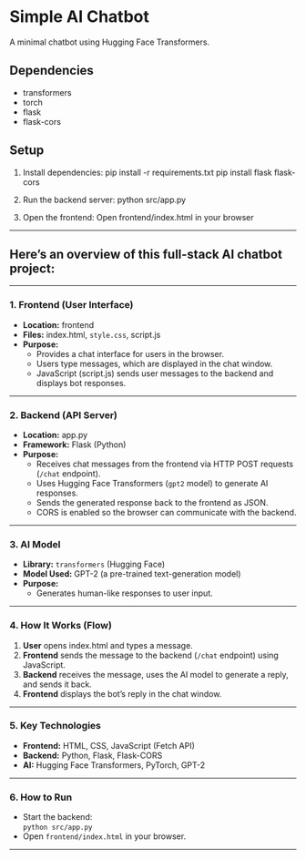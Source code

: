 # Simple AI Chatbot

A minimal chatbot using Hugging Face Transformers.

## Dependencies

- transformers
- torch
- flask
- flask-cors

## Setup

1. Install dependencies:
   pip install -r requirements.txt
   pip install flask flask-cors

2. Run the backend server:
   python src/app.py

3. Open the frontend:
   Open frontend/index.html in your browser

---

## Here’s an overview of this full-stack AI chatbot project:

---

### 1. **Frontend (User Interface)**
- **Location:** frontend
- **Files:** index.html, `style.css`, script.js
- **Purpose:**  
  - Provides a chat interface for users in the browser.
  - Users type messages, which are displayed in the chat window.
  - JavaScript (script.js) sends user messages to the backend and displays bot responses.

---

### 2. **Backend (API Server)**
- **Location:** app.py
- **Framework:** Flask (Python)
- **Purpose:**  
  - Receives chat messages from the frontend via HTTP POST requests (`/chat` endpoint).
  - Uses Hugging Face Transformers (`gpt2` model) to generate AI responses.
  - Sends the generated response back to the frontend as JSON.
  - CORS is enabled so the browser can communicate with the backend.

---

### 3. **AI Model**
- **Library:** `transformers` (Hugging Face)
- **Model Used:** GPT-2 (a pre-trained text-generation model)
- **Purpose:**  
  - Generates human-like responses to user input.

---

### 4. **How It Works (Flow)**
1. **User** opens index.html and types a message.
2. **Frontend** sends the message to the backend (`/chat` endpoint) using JavaScript.
3. **Backend** receives the message, uses the AI model to generate a reply, and sends it back.
4. **Frontend** displays the bot’s reply in the chat window.

---

### 5. **Key Technologies**
- **Frontend:** HTML, CSS, JavaScript (Fetch API)
- **Backend:** Python, Flask, Flask-CORS
- **AI:** Hugging Face Transformers, PyTorch, GPT-2

---

### 6. **How to Run**
- Start the backend:  
  `python src/app.py`
- Open `frontend/index.html` in your browser.

---

